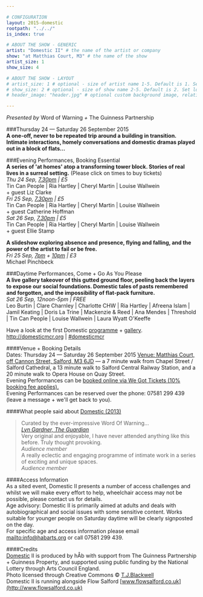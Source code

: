 ```yaml
---

# CONFIGURATION
layout: 2015-domestic
rootpath: "../../"
is_index: true

# ABOUT THE SHOW - GENERIC
artist: "Domestic II" # the name of the artist or company
show: "at Matthias Court, M3" # the name of the show
artist_size: 1
show_size: 4

# ABOUT THE SHOW - LAYOUT
# artist_size: 1 # optional - size of artist name 1-5. Default is 1. Set longer names to lower values
# show_size: 2 # optional - size of show name 2-5. Default is 2. Set longer names to lower values
# header_image: "header.jpg" # optional custom background image, relative to current page

---
```

*Presented by* Word of Warning *+* The Guinness Partnership        
        
###Thursday 24 — Saturday 26 September 2015        
**A one-off, never to be repeated trip around a building in transition. Intimate interactions, homely conversations and domestic dramas played out in a block of flats…**        
         
###Evening Performances, Booking Essential	
**A series of 'at homes' atop a transforming tower block. Stories of real lives in a surreal setting.** (Please click on times to buy tickets)         
*Thu 24 Sep, [7.30pm](http://www.wegottickets.com/event/332263) | £5*        
Tin Can People | Ria Hartley | Cheryl Martin | Louise Wallwein<br>+ guest Liz Clarke        
*Fri 25 Sep, [7.30pm](http://www.wegottickets.com/event/332264) | £5*        
Tin Can People | Ria Hartley | Cheryl Martin | Louise Wallwein<br>+ guest Catherine Hoffman        
*Sat 26 Sep, [7.30pm](http://www.wegottickets.com/event/332265) | £5*        
Tin Can People | Ria Hartley | Cheryl Martin | Louise Wallwein<br>+ guest Ellie Stamp        

**A slideshow exploring absence and presence, flying and falling, and the power of the artist to fail or be free.**        
*Fri 25 Sep, [7pm](http://www.wegottickets.com/event/332266) + [10pm](http://www.wegottickets.com/event/332267) | £3*        
Michael Pinchbeck        
       
###Daytime Performances, Come + Go As You Please        
**A live gallery takeover of this gutted ground floor, peeling back the layers to expose our social foundations. Domestic tales of pasts remembered and forgotten, and the impossibility of flat-pack furniture.**        
*Sat 26 Sep, 12noon-5pm | FREE*        
Leo Burtin | Clare Charnley | Charlotte CHW | Ria Hartley | Afreena Islam | Jamil Keating | Doris La Trine | Mackenzie & Reed | Ana Mendes | Threshold | Tin Can People | Louise Wallwein | Laura Wyatt O'Keeffe        
         
Have a look at the first Domestic [programme](/archive/2013-domestic) + [gallery](/galleries/2013-domestic).        
<http://domesticmcr.org> | [#domesticmcr](http://twitter.com/hashtag/domesticmcr)         
        
####Venue + Booking Details        
Dates: Thursday 24 — Saturday 26 September 2015 
[Venue: Matthias Court, off Cannon Street, Salford, M3 6JD](http://bit.ly/domesticTWO) — a 7 minute walk from Chapel Street / Salford Cathedral, a 13 minute walk to Salford Central Railway Station, and a 20 minute walk to Opera House on Quay Street.            
Evening Performances can be [booked online via We Got Tickets (10% booking fee applies).](http://www.wegottickets.com/wordofwarning)        
Evening Performances can be reserved over the phone: 07581 299 439 (leave a message + we'll get back to you).
        
####What people said about [Domestic (2013)](/archive/2013-domestic)      
>Curated by the ever-impressive Word Of Warning…<br>*[Lyn Gardner, The Guardian](http://www.theguardian.com/stage/2013/nov/02/this-weeks-theatre)*        
>Very original and enjoyable, I have never attended anything like this before. Truly thought provoking.<br>*Audience member*          
>A really eclectic and engaging programme of intimate work in a series of exciting and unique spaces.<br>*Audience member*          
         
####Access Information        
As a sited event, Domestic II presents a number of access challenges and whilst we will make every effort to help, wheelchair access may not be possible, please contact us for details.        
Age advisory: Domestic II is primarily aimed at adults and deals with autobiographical and social issues with some sensitive content. Works suitable for younger people on Saturday daytime will be clearly signposted on the day.        
For specific age and access information please email <mailto:info@habarts.org> or call 07581 299 439.        
        
####Credits         
[Domestic](/hab/domestic) II is produced by hÅb with support from The Guinness Partnership + Guinness Property, and  supported using public funding by the National Lottery through Arts Council England.        
Photo licensed through Creative Commons © [T.J.Blackwell](http://tjblackwell.co.uk/lucid)        
Domestic II is running alongside Flow Salford [www.flowsalford.co.uk](http://www.flowsalford.co.uk)
